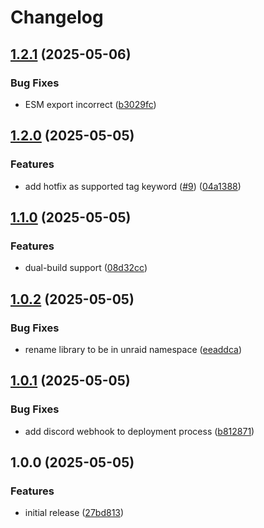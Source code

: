# Changelog

## [1.2.1](https://github.com/unraid/custom-semver/compare/v1.2.0...v1.2.1) (2025-05-06)


### Bug Fixes

* ESM export incorrect ([b3029fc](https://github.com/unraid/custom-semver/commit/b3029fcc55aba6f15d2fbec0651de205c310a5eb))

## [1.2.0](https://github.com/unraid/custom-semver/compare/v1.1.0...v1.2.0) (2025-05-05)


### Features

* add hotfix as supported tag keyword ([#9](https://github.com/unraid/custom-semver/issues/9)) ([04a1388](https://github.com/unraid/custom-semver/commit/04a138829a583945fa0a7fe481d19bd5c4909077))

## [1.1.0](https://github.com/unraid/custom-semver/compare/v1.0.2...v1.1.0) (2025-05-05)


### Features

* dual-build support ([08d32cc](https://github.com/unraid/custom-semver/commit/08d32cca486627cdbd344a5184869d6bb141d002))

## [1.0.2](https://github.com/unraid/custom-semver/compare/v1.0.1...v1.0.2) (2025-05-05)


### Bug Fixes

* rename library to be in unraid namespace ([eeaddca](https://github.com/unraid/custom-semver/commit/eeaddca8bb4a9db1eee514ed08f804f6e77224bd))

## [1.0.1](https://github.com/unraid/custom-semver/compare/v1.0.0...v1.0.1) (2025-05-05)


### Bug Fixes

* add discord webhook to deployment process ([b812871](https://github.com/unraid/custom-semver/commit/b8128712875a2a50baeaf6cf4899e4a237c994de))

## 1.0.0 (2025-05-05)


### Features

* initial release ([27bd813](https://github.com/unraid/custom-semver/commit/27bd813a327511f5d0ed5e29a509d5c638bc8137))
